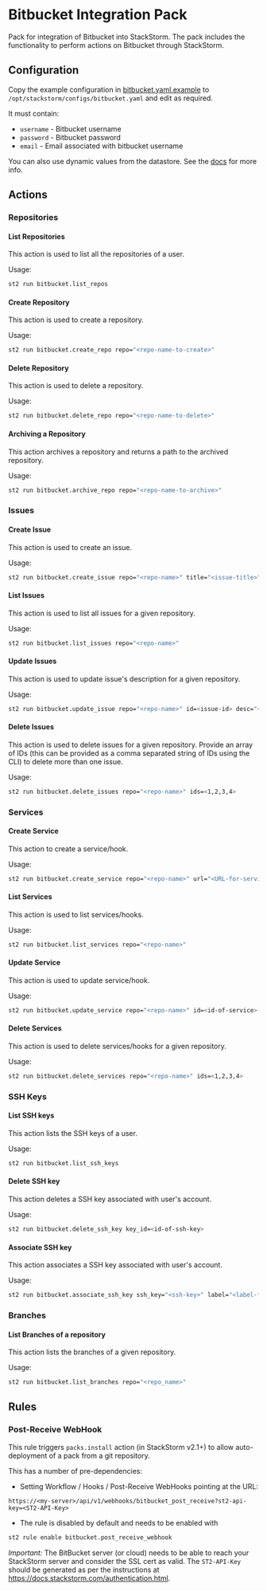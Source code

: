 # Bitbucket Integration Pack

Pack for integration of Bitbucket into StackStorm. The pack includes the
functionality to perform actions on Bitbucket through StackStorm.

## Configuration

Copy the example configuration in [bitbucket.yaml.example](./bitbucket.yaml.example)
to `/opt/stackstorm/configs/bitbucket.yaml` and edit as required.

It must contain:

* ``username`` - Bitbucket username
* ``password`` - Bitbucket password
* ``email`` - Email associated with bitbucket username

You can also use dynamic values from the datastore. See the
[docs](https://docs.stackstorm.com/reference/pack_configs.html) for more info.

## Actions

### Repositories

#### List Repositories

This action is used to list all the repositories of a user.

Usage:

```bash
st2 run bitbucket.list_repos
```

#### Create Repository

This action is used to create a repository.

Usage:

```bash
st2 run bitbucket.create_repo repo="<repo-name-to-create>"
```

#### Delete Repository

This action is used to delete a repository.

Usage:

```bash
st2 run bitbucket.delete_repo repo="<repo-name-to-delete>"
```

#### Archiving a Repository

This action archives a repository and returns a path to the archived repository.

Usage:

```bash
st2 run bitbucket.archive_repo repo="<repo-name-to-archive>"
```

### Issues

#### Create Issue

This action is used to create an issue.

Usage:

```bash
st2 run bitbucket.create_issue repo="<repo-name>" title="<issue-title>" desc="<description-of-issue>" status=<new,open,resolved> kind="<bug, proposal>"
```

#### List Issues

This action is used to list all issues for a given repository.

Usage:

```bash
st2 run bitbucket.list_issues repo="<repo-name>"
```

#### Update Issues

This action is used to update issue's description for a given repository.

Usage:

```bash
st2 run bitbucket.update_issue repo="<repo-name>" id=<issue-id> desc="<updated-description>"
```

#### Delete Issues

This action is used to delete issues for a given repository. Provide an array of IDs (this can be
provided as a comma separated string of IDs using the CLI) to delete more than one issue.

Usage:

```bash
st2 run bitbucket.delete_issues repo="<repo-name>" ids=<1,2,3,4>
```

### Services

#### Create Service

This action to create a service/hook.

Usage:

```bash
st2 run bitbucket.create_service repo="<repo-name>" url="<URL-for-service>" service="<service-name-to-hook>"
```

#### List Services

This action is used to list services/hooks.

Usage:

```bash
st2 run bitbucket.list_services repo="<repo-name>"
```

#### Update Service

This action is used to update service/hook.

Usage:

```bash
st2 run bitbucket.update_service repo="<repo-name>" id=<id-of-service> url="<url-to-update>"
```

#### Delete Services

This action is used to delete services/hooks for a given repository.

Usage:

```bash
st2 run bitbucket.delete_services repo="<repo-name>" ids=<1,2,3,4>
```

### SSH Keys

#### List SSH keys

This action lists the SSH keys of a user.

Usage:

```bash
st2 run bitbucket.list_ssh_keys
```

#### Delete SSH key

This action deletes a SSH key associated with user's account.

Usage:

```bash
st2 run bitbucket.delete_ssh_key key_id=<id-of-ssh-key>
```

#### Associate SSH key

This action associates a SSH key associated with user's account.

Usage:

```bash
st2 run bitbucket.associate_ssh_key ssh_key="<ssh-key>" label="<label-for-SSH-key>"
```

### Branches

#### List Branches of a repository

This action lists the branches of a given repository.

Usage:

```bash
st2 run bitbucket.list_branches repo="<repo_name>"
```

## Rules

### Post-Receive WebHook

This rule triggers ``packs.install`` action (in StackStorm v2.1+) to allow
auto-deployment of a pack from a git repository.

This has a number of pre-dependencies:

- Setting Workflow / Hooks / Post-Receive WebHooks pointing at the URL:

```
https://<my-server>/api/v1/webhooks/bitbucket_post_receive?st2-api-key=<ST2-API-Key>
```

- The rule is disabled by default and needs to be enabled with

```bash
st2 rule enable bitbucket.post_receive_webhook
```

*Important:* The BitBucket server (or cloud) needs to be able to reach
your StackStorm server and consider the SSL cert as valid. The
`ST2-API-Key` should be generated as per the instructions at
https://docs.stackstorm.com/authentication.html.

